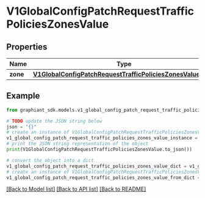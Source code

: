 # V1GlobalConfigPatchRequestTrafficPoliciesZonesValue


## Properties

Name | Type | Description | Notes
------------ | ------------- | ------------- | -------------
**zone** | [**V1GlobalConfigPatchRequestTrafficPoliciesZonesValueZone**](V1GlobalConfigPatchRequestTrafficPoliciesZonesValueZone.md) |  | [optional] 

## Example

```python
from graphiant_sdk.models.v1_global_config_patch_request_traffic_policies_zones_value import V1GlobalConfigPatchRequestTrafficPoliciesZonesValue

# TODO update the JSON string below
json = "{}"
# create an instance of V1GlobalConfigPatchRequestTrafficPoliciesZonesValue from a JSON string
v1_global_config_patch_request_traffic_policies_zones_value_instance = V1GlobalConfigPatchRequestTrafficPoliciesZonesValue.from_json(json)
# print the JSON string representation of the object
print(V1GlobalConfigPatchRequestTrafficPoliciesZonesValue.to_json())

# convert the object into a dict
v1_global_config_patch_request_traffic_policies_zones_value_dict = v1_global_config_patch_request_traffic_policies_zones_value_instance.to_dict()
# create an instance of V1GlobalConfigPatchRequestTrafficPoliciesZonesValue from a dict
v1_global_config_patch_request_traffic_policies_zones_value_from_dict = V1GlobalConfigPatchRequestTrafficPoliciesZonesValue.from_dict(v1_global_config_patch_request_traffic_policies_zones_value_dict)
```
[[Back to Model list]](../README.md#documentation-for-models) [[Back to API list]](../README.md#documentation-for-api-endpoints) [[Back to README]](../README.md)


